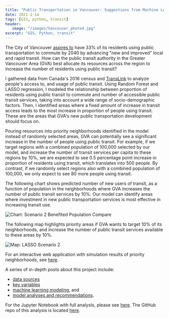 ```yaml
---
title: "Public Transportation in Vancouver: Suggestions from Machine Learning Models"
date: 2021-2-14
tags: [GIS, python, transit]
header:
   image: "/images/Vancouver_photo4.jpg"
excerpt: "GIS, Python, transit"
---
```


The City of Vancouver [aspires to](https://vancouver.ca/files/cov/transportation-2040-plan.pdf) have 33% of its residents using public transportation to commute by 2040 by advancing "new and improved" local and rapid transit. How can the public transit authority in the Greater Vancouver Area (GVA) best allocate its resources across the region to increase the number of residents using public transit?

I gathered data from Canada's 2016 census and [TransLink](https://developer.translink.ca/servicesgtfs/gtfsdata) to analyze people's access to, and usage of public transit. Using Random Forest and LASSO regression, I modeled the relationship between proportion of residents using public transit to commute and number of accessible public transit services, taking into account a wide range of socio-demographic factors. Then, I identified areas where a fixed amount of increase in transit access leads to the most increase in proportion of people using transit. These are the areas that GVA's new public transportation development should focus on.

Pouring resources into priority neighborhoods identified in the model instead of randomly selected areas, GVA can potentially see a significant increase in the number of people using public transit. For example, if we target regions with a combined population of 100,000 selected by our model, and increase the number of transit services per capita to these regions by 10%, we are expected to see 0.5 percentage point increase in proportion of residents using transit, which translates into 500 people. By contrast, if we randomly select regions also with a combined population of 100,000, we only expect to see 80 more people using transit.

The following chart shows predicted number of new users of transit, as a function of population in the neighborhoods where GVA increases the number of public transit services by 10%. Our model can identify areas where investment in new public transportation services is most effective in increasing transit use.

<img src="{{ site.url }}{{ site.baseurl }}/images/Vancouver_transit_summary/plots/X_2_benefited_population_compare_for_post.png" alt="Chart: Scenario 2 Benefited Population Compare">

The following map highlights priority areas if GVA wants to target 10% of its neighborhoods, and increase the number of public transit services available to these areas by 10%.

<img src="{{ site.url }}{{ site.baseurl }}/images/Vancouver_transit_summary/plots/X_2_LASSO.png" alt="Map: LASSO Scenario 2">

For an interactive web application with simulation results of priority neighborhoods, see [here](https://gva-transit-ml.herokuapp.com/).  

A series of in-depth posts about this project include:

- [data sources](https://zibowangkangyu.github.io/Vancouver_transit1/)
- [key variables](https://zibowangkangyu.github.io/Vancouver_transit2/)
- [machine learning modeling](https://zibowangkangyu.github.io/Vancouver_transit3/), and
- [model analyses and recommendations](https://zibowangkangyu.github.io/Vancouver_transit4/).

For the Jupyter Notebook with full analysIs, please see [here](https://nbviewer.jupyter.org/github/ZIBOWANGKANGYU/Vancouver_transit/blob/master/Report.ipynb). The GitHub repo of this analysis is located [here](https://github.com/ZIBOWANGKANGYU/Vancouver_transit).  
